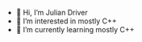 - 👋 Hi, I’m Julian Driver
- 👀 I’m interested in mostly C++
- 🌱 I’m currently learning mostly C++


<!---
JulianRDriver/JulianRDriver is a ✨ special ✨ repository because its `README.md` (this file) appears on your GitHub profile.
You can click the Preview link to take a look at your changes.
--->
